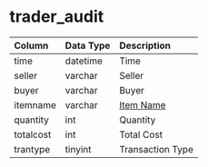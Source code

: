 # trader\_audit

| Column | Data Type | Description |
| :--- | :--- | :--- |
| time | datetime | Time |
| seller | varchar | Seller |
| buyer | varchar | Buyer |
| itemname | varchar | [Item Name](https://github.com/EQEmu/docs-db-schema/tree/e0eb157dbf5563b03c0faf391abc87ec69239f4a/docs/schema/categories/trader/items.md) |
| quantity | int | Quantity |
| totalcost | int | Total Cost |
| trantype | tinyint | Transaction Type |

